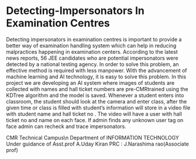 # Detecting-Impersonators In Examination Centres


Detecting impersonators in examination centres is important to provide a better way of
examination handling system which can help in reducing malpractices happening in examination
centers. According to the latest news reports, 56 JEE candidates who are potential
impersonators were detected by a national testing agency. In order to solve this problem, an
effective method is required with less manpower. With the advancement of machine learning
and AI technology, it is easy to solve this problem. In this project we are developing an AI
system where images of students are collected with names and hall ticket numbers are pre-CMRtrained using the KDTree algorithm and the model is saved. Whenever a student enters into
classroom, the student should look at the camera and enter class, after the given time or class is
filled with student’s information will store in a video file with student name and hall ticket no . The video will have a user with hall ticket no and name on each face. If admin finds any
unknown user tag on face admin can recheck and trace impersonators.


CMR Technical Campus\n
Department of INFORMATION TECHNOLOGY
Under  guidance of Asst.prof A.Uday Kiran
PRC : J.Narashima rao(Associate prof)
